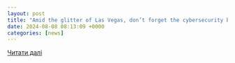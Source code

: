 ```yaml
---
layout: post
title: "Amid the glitter of Las Vegas, don’t forget the cybersecurity basics | SC Media"
date: 2024-08-08 08:13:09 +0000
categories: [news]
---
```


[Читати далі](https://www.scmagazine.com/perspective/amid-the-glitter-of-las-vegas-dont-forget-the-cybersecurity-basics)
